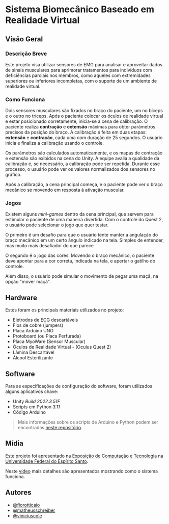 # Sistema Biomecânico Baseado em Realidade Virtual

## Visão Geral

### Descrição Breve

Este projeto visa utilizar sensores de EMG para analisar e aproveitar dados de sinais musculares para aprimorar tratamentos para indivíduos com deficiências parciais nos membros, como aqueles com extremidades superiores ou inferiores incompletas, com o suporte de um ambiente de realidade virtual.

### Como Funciona

Dois sensores musculares são fixados no braço do paciente, um no bíceps e o outro no tríceps. Após o paciente colocar os óculos de realidade virtual e estar posicionado corretamente, inicia-se a cena de calibração. O paciente realiza **contração** e **extensão** máximas para obter parâmetros precisos da posição do braço. A calibração é feita em duas etapas: **extensão** e **contração**, cada uma com duração de 25 segundos. O usuário inicia e finaliza a calibração usando o controle.

Os parâmetros são calculados automaticamente, e os mapas de contração e extensão são exibidos na cena do Unity. A equipe avalia a qualidade da calibração e, se necessário, a calibração pode ser repetida. Durante esse processo, o usuário pode ver os valores normalizados dos sensores no gráfico.

Após a calibração, a cena principal começa, e o paciente pode ver o braço mecânico se movendo em resposta à ativação muscular.

### Jogos

Existem alguns *mini-games* dentro da cena principal, que servem para estimular o paciente de uma maneira divertida. Com o controle do Quest 2, o usuário pode selecionar o jogo que quer testar.

O primeiro é um desafio para que o usuário tente manter a angulação do braço mecânico em um certo ângulo indicado na tela. Simples de entender, mas muito mais desafiador do que parece

O segundo é o jogo das cores. Movendo o braço mecânico, o paciente deve apontar para a cor correta, indicada na tela, e apertar o gatilho do controle.

Além disso, o usuário pode simular o movimento de pegar uma maçã, na opção "mover maçã".

## Hardware

Estes foram os principais materiais utilizados no projeto:

- Eletrodos de ECG descartáveis
- Fios de cobre (jumpers)
- Placa Arduino UNO
- Protoboard (ou Placa Perfurada)
- Placa MyoWare (Sensor Muscular)
- Óculos de Realidade Virtual - (Oculus Quest 2)
- Lâmina Descartável
- Álcool Esterilizante

## Software

Para as especificações de configuração do software, foram utilizados alguns aplicativos chave:

- Unity *Build 2022.3.51F*
- Scripts em Python *3.11* 
- Código Arduino

> Mais informações sobre os scripts de Arduino e Python podem ser encontradas [neste repositório](https://github.com/fiorotticaio/Hardware-and-auxiliary-codes-for-the-biomechanical-system).

## Mídia

Este projeto foi apresentado na [Exposição de Computação e Tecnologia](https://computacao-ufes.github.io/mostra/pic2_EC_20241.html) na [Universidade Federal do Espírito Santo](ufes.br).

Neste [vídeo](https://youtu.be/uEduPgnbO7c) mais detalhes são apresentados mostrando como o sistema funciona.

## Autores

- [@fiorotticaio](https://github.com/fiorotticaio)
- [@matheusschreiber](https://github.com/matheusschreiber)
- [@viniciuscole](https://github.com/viniciuscole)
